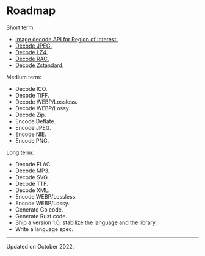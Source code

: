 # Roadmap

Short term:

- [Image decode API for Region of
  Interest.](https://github.com/google/wuffs/issues/40)
- [Decode JPEG.](https://github.com/google/wuffs/issues/42)
- [Decode LZ4.](https://github.com/google/wuffs/issues/43)
- [Decode RAC.](https://github.com/google/wuffs/issues/22)
- [Decode Zstandard.](https://github.com/google/wuffs/issues/44)

Medium term:

- Decode ICO.
- Decode TIFF.
- Decode WEBP/Lossless.
- Decode WEBP/Lossy.
- Decode Zip.
- Encode Deflate.
- Encode JPEG.
- Encode NIE.
- Encode PNG.

Long term:

- Decode FLAC.
- Decode MP3.
- Decode SVG.
- Decode TTF.
- Decode XML.
- Encode WEBP/Lossless.
- Encode WEBP/Lossy.
- Generate Go code.
- Generate Rust code.
- Ship a version 1.0: stabilize the language and the library.
- Write a language spec.


---

Updated on October 2022.
